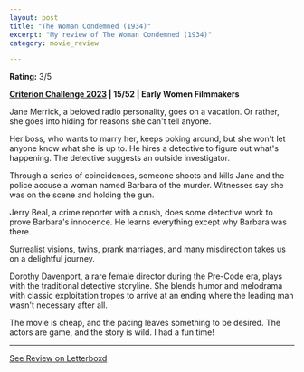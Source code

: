 ```yaml
---
layout: post
title: "The Woman Condemned (1934)"
excerpt: "My review of The Woman Condemned (1934)"
category: movie_review

---
```


**Rating:** 3/5

<b><a href="https://boxd.it/pXW6q">Criterion Challenge 2023</a> | 15/52 | Early Women Filmmakers</b>

Jane Merrick, a beloved radio personality, goes on a vacation. Or rather, she goes into hiding for reasons she can't tell anyone.

Her boss, who wants to marry her, keeps poking around, but she won't let anyone know what she is up to. He hires a detective to figure out what's happening. The detective suggests an outside investigator.

Through a series of coincidences, someone shoots and kills Jane and the police accuse a woman named Barbara of the murder. Witnesses say she was on the scene and holding the gun.

Jerry Beal, a crime reporter with a crush, does some detective work to prove Barbara's innocence. He learns everything except why Barbara was there.

Surrealist visions, twins, prank marriages, and many misdirection takes us on a delightful journey.

Dorothy Davenport, a rare female director during the Pre-Code era, plays with the traditional detective storyline. She blends humor and melodrama with classic exploitation tropes to arrive at an ending where the leading man wasn't necessary after all.

The movie is cheap, and the pacing leaves something to be desired. The actors are game, and the story is wild. I had a fun time!

<hr>

[See Review on Letterboxd](https://boxd.it/59tlaF)
